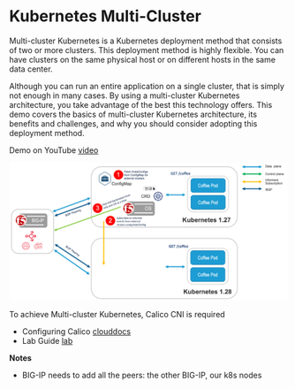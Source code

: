 # Kubernetes Multi-Cluster
Multi-cluster Kubernetes is a Kubernetes deployment method that consists of two or more clusters. This deployment method is highly flexible. You can have clusters on the same physical host or on different hosts in the same data center.

Although you can run an entire application on a single cluster, that is simply not enough in many cases. By using a multi-cluster Kubernetes architecture, you take advantage of the best this technology offers. This demo covers the basics of multi-cluster Kubernetes architecture, its benefits and challenges, and why you should consider adopting this deployment method.

Demo on YouTube [video](https://youtu.be/4Z8AVZfcNLs)

![diagram](https://github.com/mdditt2000/k8s-bigip-ctlr/blob/main/user_guides/k8s-multi-cluster/diagram/2023-11-01_11-01-58.png)

To achieve Multi-cluster Kubernetes, Calico CNI is required

* Configuring Calico [clouddocs](https://clouddocs.f5.com/containers/latest/userguide/calico-config.html)
* Lab Guide [lab](https://clouddocs.f5.com/training/community/containers/html/appendix/appendix8/appendix8.html#install-calico)

**Notes**

* BIG-IP needs to add all the peers: the other BIG-IP, our k8s nodes
